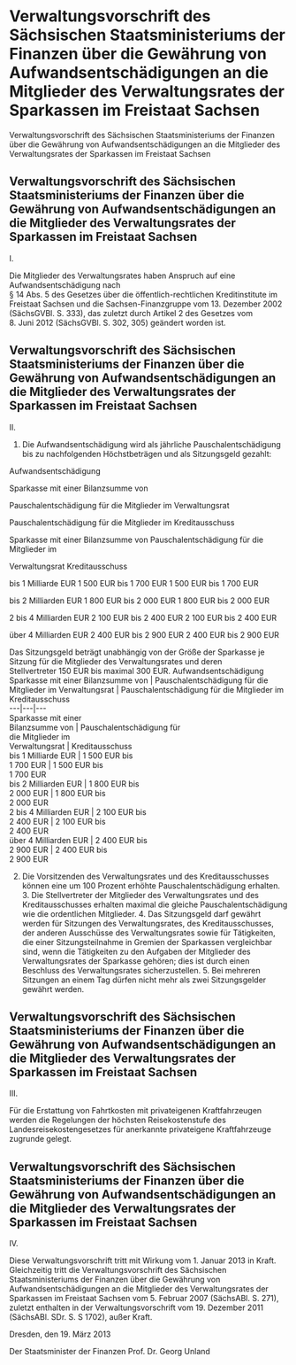 # Verwaltungsvorschrift des Sächsischen Staatsministeriums der Finanzen über die Gewährung von Aufwandsentschädigungen an die Mitglieder des Verwaltungsrates der Sparkassen im Freistaat Sachsen 


Verwaltungsvorschrift des Sächsischen Staatsministeriums der Finanzen über die Gewährung von Aufwandsentschädigungen an die Mitglieder des Verwaltungsrates der Sparkassen im Freistaat Sachsen

## Verwaltungsvorschrift des Sächsischen Staatsministeriums der Finanzen über die Gewährung von Aufwandsentschädigungen an die Mitglieder des Verwaltungsrates der Sparkassen im Freistaat Sachsen 
 I.

Die Mitglieder des Verwaltungsrates haben Anspruch auf eine Aufwandsentschädigung nach          
        § 14 Abs. 5 des Gesetzes über die öffentlich-rechtlichen Kreditinstitute im Freistaat Sachsen und die Sachsen-Finanzgruppe vom 13. Dezember 2002 (SächsGVBl. S. 333), das zuletzt durch Artikel 2 des Gesetzes vom 8. Juni 2012 (SächsGVBl. S. 302, 305) geändert worden ist.


## Verwaltungsvorschrift des Sächsischen Staatsministeriums der Finanzen über die Gewährung von Aufwandsentschädigungen an die Mitglieder des Verwaltungsrates der Sparkassen im Freistaat Sachsen 
 II.

1. Die Aufwandsentschädigung wird als jährliche Pauschalentschädigung bis zu nachfolgenden Höchstbeträgen und als Sitzungsgeld gezahlt:              
          
Aufwandsentschädigung
            


Sparkasse mit einer Bilanzsumme von                   
                
Pauschalentschädigung für die Mitglieder im Verwaltungsrat                   
                
Pauschalentschädigung für die Mitglieder im Kreditausschuss                   
                



 Sparkasse mit einer 
                 Bilanzsumme von 
 Pauschalentschädigung für 
                 die Mitglieder im 


Verwaltungsrat
Kreditausschuss


bis 1 Milliarde EUR
 1 500 EUR bis 
                 1 700 EUR 
 1 500 EUR bis 
                 1 700 EUR 


bis 2 Milliarden EUR
 1 800 EUR bis 
                 2 000 EUR 
 1 800 EUR bis 
                 2 000 EUR 


2 bis 4 Milliarden EUR
 2 100 EUR bis 
                 2 400 EUR 
 2 100 EUR bis 
                 2 400 EUR 


über 4 Milliarden EUR
 2 400 EUR bis 
                 2 900 EUR 
 2 400 EUR bis 
                 2 900 EUR 

 Das Sitzungsgeld beträgt unabhängig von der Größe der Sparkasse je Sitzung für die Mitglieder des Verwaltungsrates und deren Stellvertreter 150 EUR bis maximal 300 EUR. Aufwandsentschädigung  Sparkasse mit einer Bilanzsumme von  |
Pauschalentschädigung für die Mitglieder im Verwaltungsrat  |
Pauschalentschädigung für die Mitglieder im Kreditausschuss  
---|---|---  
Sparkasse mit einer  
Bilanzsumme von  |  Pauschalentschädigung für  
die Mitglieder im  
Verwaltungsrat | Kreditausschuss  
bis 1 Milliarde EUR |  1 500 EUR bis  
1 700 EUR  |  1 500 EUR bis  
1 700 EUR  
bis 2 Milliarden EUR |  1 800 EUR bis  
2 000 EUR  |  1 800 EUR bis  
2 000 EUR  
2 bis 4 Milliarden EUR |  2 100 EUR bis  
2 400 EUR  |  2 100 EUR bis  
2 400 EUR  
über 4 Milliarden EUR |  2 400 EUR bis  
2 900 EUR  |  2 400 EUR bis  
2 900 EUR


2. Die Vorsitzenden des Verwaltungsrates und des Kreditausschusses können eine um 100 Prozent erhöhte Pauschalentschädigung erhalten. 3. Die Stellvertreter der Mitglieder des Verwaltungsrates und des Kreditausschusses erhalten maximal die gleiche Pauschalentschädigung wie die ordentlichen Mitglieder. 4. Das Sitzungsgeld darf gewährt werden für Sitzungen des Verwaltungsrates, des Kreditausschusses, der anderen Ausschüsse des Verwaltungsrates sowie für Tätigkeiten, die einer Sitzungsteilnahme in Gremien der Sparkassen vergleichbar sind, wenn die Tätigkeiten zu den Aufgaben der Mitglieder des Verwaltungsrates der Sparkasse gehören; dies ist durch einen Beschluss des Verwaltungsrates sicherzustellen. 5. Bei mehreren Sitzungen an einem Tag dürfen nicht mehr als zwei Sitzungsgelder gewährt werden. 
## Verwaltungsvorschrift des Sächsischen Staatsministeriums der Finanzen über die Gewährung von Aufwandsentschädigungen an die Mitglieder des Verwaltungsrates der Sparkassen im Freistaat Sachsen 
 III.

Für die Erstattung von Fahrtkosten mit privateigenen Kraftfahrzeugen werden die Regelungen der höchsten Reisekostenstufe des Landesreisekostengesetzes für anerkannte privateigene Kraftfahrzeuge zugrunde gelegt.


## Verwaltungsvorschrift des Sächsischen Staatsministeriums der Finanzen über die Gewährung von Aufwandsentschädigungen an die Mitglieder des Verwaltungsrates der Sparkassen im Freistaat Sachsen 
 IV.

Diese Verwaltungsvorschrift tritt mit Wirkung vom 1. Januar 2013 in Kraft. Gleichzeitig tritt die Verwaltungsvorschrift des Sächsischen Staatsministeriums der Finanzen über die Gewährung von Aufwandsentschädigungen an die Mitglieder des Verwaltungsrates der Sparkassen im Freistaat Sachsen vom 5. Februar 2007 (SächsABl. S. 271), zuletzt enthalten in der Verwaltungsvorschrift vom 19. Dezember 2011 (SächsABl. SDr. S. S 1702), außer Kraft.

Dresden, den 19. März 2013

Der Staatsminister der Finanzen 
           Prof. Dr. Georg Unland

